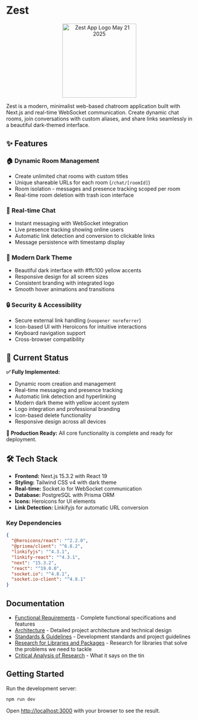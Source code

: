 # Zest

<p align="center">
  <img src="https://github.com/user-attachments/assets/47ef837d-709e-4778-989d-39e0947d155a" alt="Zest App Logo May 21 2025" width="200">
</p>

Zest is a modern, minimalist web-based chatroom application built with Next.js and real-time WebSocket communication. Create dynamic chat rooms, join conversations with custom aliases, and share links seamlessly in a beautiful dark-themed interface.

## ✨ Features

### 🏠 **Dynamic Room Management**
- Create unlimited chat rooms with custom titles
- Unique shareable URLs for each room (`/chat/[roomId]`)
- Room isolation - messages and presence tracking scoped per room
- Real-time room deletion with trash icon interface

### 💬 **Real-time Chat**
- Instant messaging with WebSocket integration
- Live presence tracking showing online users
- Automatic link detection and conversion to clickable links
- Message persistence with timestamp display

### 🎨 **Modern Dark Theme**
- Beautiful dark interface with #ffc100 yellow accents
- Responsive design for all screen sizes
- Consistent branding with integrated logo
- Smooth hover animations and transitions

### 🔒 **Security & Accessibility**
- Secure external link handling (`noopener noreferrer`)
- Icon-based UI with Heroicons for intuitive interactions
- Keyboard navigation support
- Cross-browser compatibility

## 🚀 Current Status

**✅ Fully Implemented:**
- Dynamic room creation and management
- Real-time messaging and presence tracking
- Automatic link detection and hyperlinking
- Modern dark theme with yellow accent system
- Logo integration and professional branding
- Icon-based delete functionality
- Responsive design across all devices

**🎯 Production Ready:**
All core functionality is complete and ready for deployment.

## 🛠️ Tech Stack

- **Frontend:** Next.js 15.3.2 with React 19
- **Styling:** Tailwind CSS v4 with dark theme
- **Real-time:** Socket.io for WebSocket communication
- **Database:** PostgreSQL with Prisma ORM
- **Icons:** Heroicons for UI elements
- **Link Detection:** Linkifyjs for automatic URL conversion

### Key Dependencies
```json
{
  "@heroicons/react": "^2.2.0",
  "@prisma/client": "^6.8.2",
  "linkifyjs": "^4.3.1", 
  "linkify-react": "^4.3.1",
  "next": "15.3.2",
  "react": "^19.0.0",
  "socket.io": "^4.8.1",
  "socket.io-client": "^4.8.1"
}
```

## Documentation

- [Functional Requirements](docs/FUNCTIONAL.md) - Complete functional specifications and features
- [Architecture](docs/ARCHITECTURE.md) - Detailed project architecture and technical design
- [Standards & Guidelines](docs/CLAUDE.md) - Development standards and project guidelines
- [Research for Libraries and Packages](docs/RESEARCH.md) - Research for libraries that solve the problems we need to tackle
- [Critical Analysis of Research](docs/FLAWS.md) - What it says on the tin

## Getting Started

Run the development server:

```bash
npm run dev
```

Open [http://localhost:3000](http://localhost:3000) with your browser to see the result.
